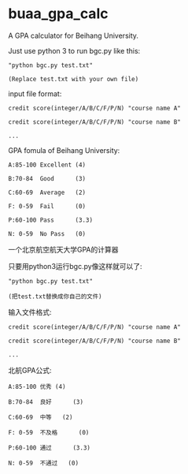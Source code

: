 buaa_gpa_calc
=============

A GPA calculator for Beihang University.


Just use python 3 to run bgc.py like this:

    "python bgc.py test.txt"

    (Replace test.txt with your own file)


input file format:

    credit score(integer/A/B/C/F/P/N) "course name A"

    credit score(integer/A/B/C/F/P/N) "course name B"

    ...


GPA fomula of Beihang University:

    A:85-100 Excellent (4)
    
    B:70-84  Good      (3)
    
    C:60-69  Average   (2)
    
    F: 0-59  Fail      (0)
    
    P:60-100 Pass      (3.3)
    
    N: 0-59  No Pass   (0)
    





一个北京航空航天大学GPA的计算器

只要用python3运行bgc.py像这样就可以了:

    "python bgc.py test.txt"

    (把test.txt替换成你自己的文件)


输入文件格式:

    credit score(integer/A/B/C/F/P/N) "course name A"

    credit score(integer/A/B/C/F/P/N) "course name B"

    ...


北航GPA公式:

    A:85-100 优秀 (4)
    
    B:70-84  良好      (3)
    
    C:60-69  中等   (2)
    
    F: 0-59  不及格      (0)
    
    P:60-100 通过      (3.3)
    
    N: 0-59  不通过   (0)
    
    
    